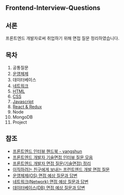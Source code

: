 ## Frontend-Interview-Questions

## 서론

프론트엔드 개발자로써 취업하기 위해 면접 질문 정리하였습니다.

## 목차

1. 공통질문
2. [운영체제](https://github.com/zhsks528/Front-End-Interview-Questions/tree/master/OS)
3. 데이터베이스
4. [네트워크](https://github.com/zhsks528/Front-End-Interview-Questions/tree/master/Network)
5. [HTML](https://github.com/zhsks528/Front-End-Interview-Questions/tree/master/HTML)
6. [CSS](https://github.com/zhsks528/Front-End-Interview-Questions/tree/master/CSS)
7. [Javascript](https://github.com/zhsks528/Front-End-Interview-Questions/blob/master/Javascript/Javascript.md)
8. [React & Redux](https://github.com/zhsks528/Front-End-Interview-Questions/tree/master/React%26Redux)
9. Node
10. MongoDB
11. Project

## 참조

- [프론트엔드 인터뷰 핸드북 - yangshun](https://github.com/yangshun/front-end-interview-handbook/tree/master/contents/kr)
- [프론트엔드 개발자 기술면접 인터뷰 질문 모음](https://realmojo.tistory.com/300)
- [프론트엔드 개발자 면접 질문(기술면접) 정리](https://sunnykim91.tistory.com/121)
- [이직하려는 친구에게 보내는 프런트엔드 개발 면접 질문](https://joshua1988.github.io/web-development/interview/frontend-questions/)
- [운영체제(OS) 면접 예상 질문과 답변](https://hyonee.tistory.com/95)
- [네트워크(Network) 면접 예상 질문과 답변](https://hyonee.tistory.com/136?category=913823)
- [데이터베이스(DB) 면접 예상 질문과 답변](https://hyonee.tistory.com/41?category=913823)
